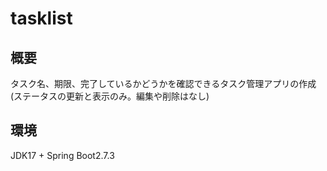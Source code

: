 # tasklist

## 概要
タスク名、期限、完了しているかどうかを確認できるタスク管理アプリの作成 (ステータスの更新と表示のみ。編集や削除はなし)

## 環境
JDK17 + Spring Boot2.7.3
